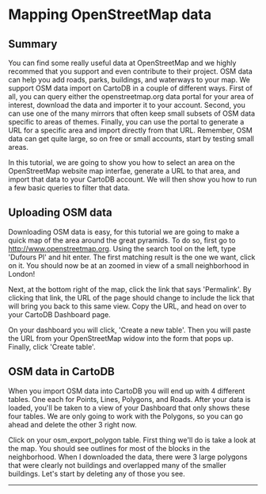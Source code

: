 Mapping OpenStreetMap data
== 

## Summary

You can find some really useful data at OpenStreetMap and we highly recommed that you support and even contribute to their project. OSM data can help you add roads, parks, buildings, and waterways to your map. We support OSM data import on CartoDB in a couple of different ways. First of all, you can query either the openstreetmap.org data portal for your area of interest, download the data and importer it to your account. Second, you can use one of the many mirrors that often keep small subsets of OSM data specific to areas of themes. Finally, you can use the portal to generate a URL for a specific area and import directly from that URL. Remember, OSM data can get quite large, so on free or small accounts, start by testing small areas. 

In this tutorial, we are going to show you how to select an area on the OpenStreetMap website map interfae, generate a URL to that area, and import that data to your CartoDB account. We will then show you how to run a few basic queries to filter that data.

## Uploading OSM data

Downloading OSM data is easy, for this tutorial we are going to make a quick map of the area around the great pyramids. To do so, first go to http://www.openstreetmap.org. Using the search tool on the left, type 'Dufours Pl' and hit enter. The first matching result is the one we want, click on it. You should now be at an zoomed in view of a small neighborhood in London! 

Next, at the bottom right of the map, click the link that says 'Permalink'. By clicking that link, the URL of the page should change to include the lick that will bring you back to this same view. Copy the URL, and head on over to your CartoDB Dashboard page.

On your dashboard you will click, 'Create a new table'. Then you will paste the URL from your OpenStreetMap widow into the form that pops up. Finally, click 'Create table'.

## OSM data in CartoDB

When you import OSM data into CartoDB you will end up with 4 different tables. One each for Points, Lines, Polygons, and Roads. After your data is loaded, you'll be taken to a view of your Dashboard that only shows these four tables. We are only going to work with the Polygons, so you can go ahead and delete the other 3 right now.

Click on your osm_export_polygon table. First thing we'll do is take a look at the map. You should see outlines for most of the blocks in the neighborhood. When I downloaded the data, there were 3 large polygons that were clearly not buildings and overlapped many of the smaller buildings. Let's start by deleting any of those you see. 

**********




